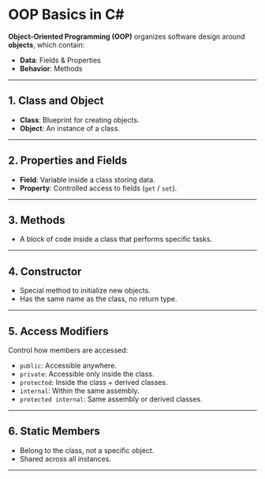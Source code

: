 # OOP Basics in C#

**Object-Oriented Programming (OOP)** organizes software design around **objects**, which contain:
- **Data**: Fields & Properties
- **Behavior**: Methods

---

## 1. Class and Object
- **Class**: Blueprint for creating objects.
- **Object**: An instance of a class.

---

## 2. Properties and Fields
- **Field**: Variable inside a class storing data.
- **Property**: Controlled access to fields (`get` / `set`).

---

## 3. Methods
- A block of code inside a class that performs specific tasks.

---

## 4. Constructor
- Special method to initialize new objects.
- Has the same name as the class, no return type.

---

## 5. Access Modifiers
Control how members are accessed:
- `public`: Accessible anywhere.
- `private`: Accessible only inside the class.
- `protected`: Inside the class + derived classes.
- `internal`: Within the same assembly.
- `protected internal`: Same assembly or derived classes.

---

## 6. Static Members
- Belong to the class, not a specific object.
- Shared across all instances.

---


